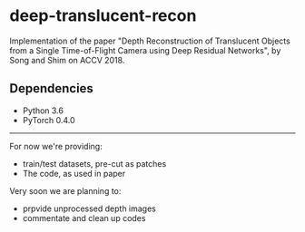 # deep-translucent-recon

Implementation of the paper "Depth Reconstruction of Translucent Objects from a Single Time-of-Flight Camera using Deep Residual Networks", by Song and Shim on ACCV 2018.


## Dependencies

* Python 3.6
* PyTorch 0.4.0

---

For now we're providing:

* train/test datasets, pre-cut as patches
* The code, as used in paper

Very soon we are planning to:

* prpvide unprocessed depth images
* commentate and clean up codes


